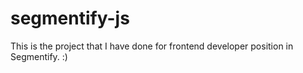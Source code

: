 # segmentify-js

This is the project that I have done for frontend developer position in Segmentify. :)
